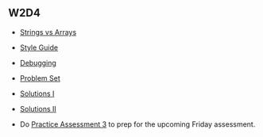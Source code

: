 ## W2D4

+ [Strings vs Arrays][strings-vs-arrays]
+ [Style Guide][style-guide]
+ [Debugging][debugging]


+ [Problem Set][problems-w2d4]
+ [Solutions I][solutions-1-w2d4]
+ [Solutions II][solutions-2-w2d4]


+ Do [Practice Assessment 3][practice-3] to prep for the upcoming Friday assessment.

[strings-vs-arrays]: ./notes/strings_vs_arrays.md
[style-guide]: ./notes/style_guide.md
[debugging]: ./notes/debugging.md
[problems-w2d4]: ./problems/problem_set.md
[solutions-1-w2d4]: ./problems/solution.md
[solutions-2-w2d4]: ./problems/solution.js
[practice-3]: /practice_assessments/practice_3
